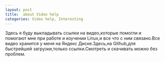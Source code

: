 ```yaml
---
layout: post
title:  about Video help
categories: Video help, Interesting
---
```


Здесь я буду выкладывать ссылки на видео,которые помогли и помогают мне при работе и изучении 
Linux,и все что с ним связано.Все видео хранится у меня на Яндекс Диске.Здесь,на Github,для 
быстрейшей загрузки,только ссылки.Смотреть и скачивать можно без проблем.